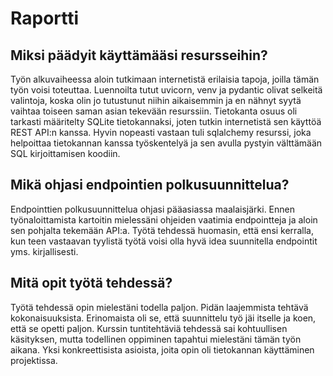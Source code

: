 # Raportti

## Miksi päädyit käyttämääsi resursseihin?

Työn alkuvaiheessa aloin tutkimaan internetistä erilaisia tapoja, joilla tämän työn voisi toteuttaa. Luennoilta tutut uvicorn, venv ja pydantic olivat selkeitä valintoja, koska olin jo tutustunut niihin aikaisemmin ja en nähnyt syytä vaihtaa toiseen saman asian tekevään resurssiin. Tietokanta osuus oli tarkasti määritelty SQLite tietokannaksi, joten tutkin internetistä sen käyttöä REST API:n kanssa. Hyvin nopeasti vastaan tuli sqlalchemy resurssi, joka helpoittaa tietokannan kanssa työskentelyä ja sen avulla pystyin välttämään SQL kirjoittamisen koodiin. 

## Mikä ohjasi endpointien polkusuunnittelua? 

Endpointtien polkusuunnittelua ohjasi pääasiassa maalaisjärki. Ennen työnaloittamista kartoitin mielessäni ohjeiden vaatimia endpointteja ja aloin sen pohjalta tekemään API:a. Työtä tehdessä huomasin, että ensi kerralla, kun teen vastaavan tyylistä työtä voisi olla hyvä idea suunnitella endpointit yms. kirjallisesti. 

## Mitä opit työtä tehdessä?

Työtä tehdessä opin mielestäni todella paljon. Pidän laajemmista tehtävä kokonaisuuksista. Erinomaista oli se, että suunnittelu työ jäi itselle ja koen, että se opetti paljon. Kurssin tuntitehtäviä tehdessä sai kohtuullisen käsityksen, mutta todellinen oppiminen tapahtui mielestäni tämän työn aikana. Yksi konkreettisista asioista, joita opin oli tietokannan käyttäminen projektissa.